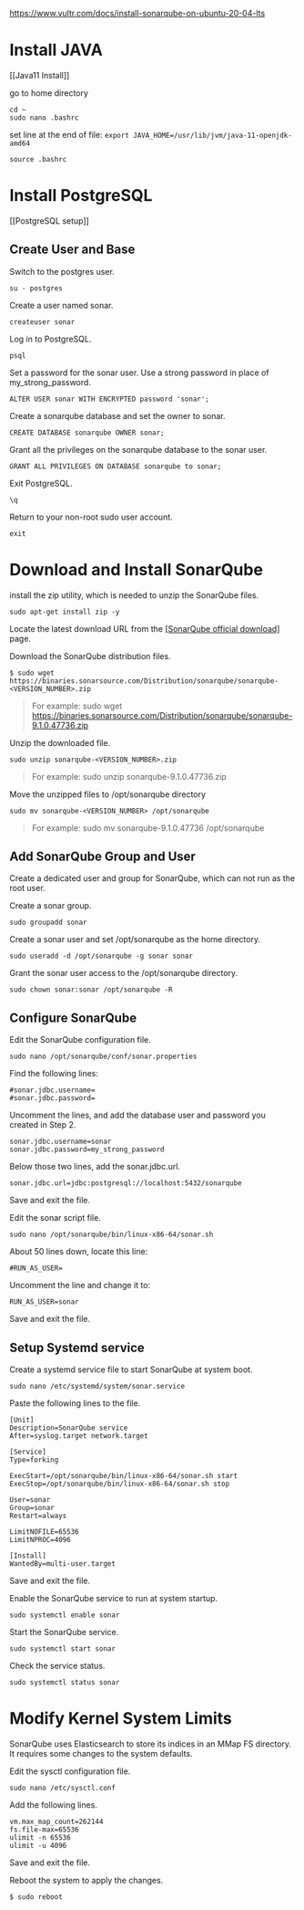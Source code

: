 

https://www.vultr.com/docs/install-sonarqube-on-ubuntu-20-04-lts

# Install JAVA

[[Java11 Install]]

  go to home directory

    cd ~
    sudo nano .bashrc

set line at the end of file: `export JAVA_HOME=/usr/lib/jvm/java-11-openjdk-amd64`

    source .bashrc

# Install PostgreSQL

[[PostgreSQL setup]]

## Create User and Base

Switch to the postgres user.

    su - postgres

Create a user named sonar.

    createuser sonar

Log in to PostgreSQL.

    psql

Set a password for the sonar user. Use a strong password in place of my_strong_password.

    ALTER USER sonar WITH ENCRYPTED password 'sonar';

Create a sonarqube database and set the owner to sonar.

    CREATE DATABASE sonarqube OWNER sonar;

Grant all the privileges on the sonarqube database to the sonar user.

    GRANT ALL PRIVILEGES ON DATABASE sonarqube to sonar;

Exit PostgreSQL.

    \q

Return to your non-root sudo user account.

    exit

# Download and Install SonarQube

install the zip utility, which is needed to unzip the SonarQube files.

    sudo apt-get install zip -y

Locate the latest download URL from the [[SonarQube official download]](https://www.sonarqube.org/downloads/) page.

Download the SonarQube distribution files.

    $ sudo wget https://binaries.sonarsource.com/Distribution/sonarqube/sonarqube-<VERSION_NUMBER>.zip

> For example: sudo wget https://binaries.sonarsource.com/Distribution/sonarqube/sonarqube-9.1.0.47736.zip

Unzip the downloaded file.

    sudo unzip sonarqube-<VERSION_NUMBER>.zip

> For example: sudo unzip sonarqube-9.1.0.47736.zip

Move the unzipped files to /opt/sonarqube directory

    sudo mv sonarqube-<VERSION_NUMBER> /opt/sonarqube

> For example: sudo mv sonarqube-9.1.0.47736 /opt/sonarqube

## Add SonarQube Group and User

Create a dedicated user and group for SonarQube, which can not run as the root user.

Create a sonar group.

    sudo groupadd sonar

Create a sonar user and set /opt/sonarqube as the home directory.

    sudo useradd -d /opt/sonarqube -g sonar sonar

Grant the sonar user access to the /opt/sonarqube directory.

    sudo chown sonar:sonar /opt/sonarqube -R

## Configure SonarQube

Edit the SonarQube configuration file.

    sudo nano /opt/sonarqube/conf/sonar.properties

Find the following lines:

    #sonar.jdbc.username=
    #sonar.jdbc.password=

Uncomment the lines, and add the database user and password you created in Step 2.

    sonar.jdbc.username=sonar
    sonar.jdbc.password=my_strong_password

Below those two lines, add the sonar.jdbc.url.

    sonar.jdbc.url=jdbc:postgresql://localhost:5432/sonarqube

Save and exit the file.

Edit the sonar script file.

    sudo nano /opt/sonarqube/bin/linux-x86-64/sonar.sh

About 50 lines down, locate this line:

    #RUN_AS_USER=

Uncomment the line and change it to:

    RUN_AS_USER=sonar

Save and exit the file.


## Setup Systemd service

Create a systemd service file to start SonarQube at system boot.

    sudo nano /etc/systemd/system/sonar.service

Paste the following lines to the file.

    [Unit]
    Description=SonarQube service
    After=syslog.target network.target

    [Service]
    Type=forking

    ExecStart=/opt/sonarqube/bin/linux-x86-64/sonar.sh start
    ExecStop=/opt/sonarqube/bin/linux-x86-64/sonar.sh stop

    User=sonar
    Group=sonar
    Restart=always

    LimitNOFILE=65536
    LimitNPROC=4096

    [Install]
    WantedBy=multi-user.target

Save and exit the file.

Enable the SonarQube service to run at system startup.

    sudo systemctl enable sonar

Start the SonarQube service.

    sudo systemctl start sonar

Check the service status.

    sudo systemctl status sonar

# Modify Kernel System Limits

SonarQube uses Elasticsearch to store its indices in an MMap FS directory. It requires some changes to the system defaults.

Edit the sysctl configuration file.

    sudo nano /etc/sysctl.conf

Add the following lines.

    vm.max_map_count=262144
    fs.file-max=65536
    ulimit -n 65536
    ulimit -u 4096

Save and exit the file.

Reboot the system to apply the changes.

    $ sudo reboot




